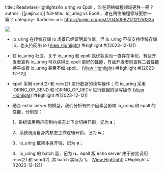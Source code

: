 title:: Readwise/Highlights/Io_uring vs Epoll ，谁在网络编程领域更胜一筹？
author:: [[juejin.cn]]
full-title:: Io_uring vs Epoll ，谁在网络编程领域更胜一筹？
category:: #articles
url:: https://juejin.cn/post/7045098217121251335

![](https://readwise-assets.s3.amazonaws.com/static/images/article3.5c705a01b476.png)

- io_uring 在传统存储 io 场景已经证明其价值，但 io_uring 不仅支持传统存储 io，也支持网络 io ([View Highlight](https://read.readwise.io/read/01hhecxasc0vwptxw44frgrfez)) #Highlight #[[2023-12-12]]
- 在 io_uring 社区，关于 io_uring 和 epoll 孰优孰劣也一直存在争论，有些开发者宣称 io_uring 可以获得比 epoll 更好的性能，有些开发者则宣称二者性能持平或者 io_uring 甚至不如 epoll。 ([View Highlight](https://read.readwise.io/read/01hhecxhx4z54awkds0ssxe1s0)) #Highlight #[[2023-12-12]]
- epoll 采用 send(2) 和 recv(2) 进行数据的读写操作；而 io_uring 采用 IORING_OP_SEND 和 IORING_OP_RECV 进行数据的读写操作 ([View Highlight](https://read.readwise.io/read/01hhecyvgx92w04thjscs8tne0)) #Highlight #[[2023-12-12]]
- 结合 echo server 的模型，我们分析有四个因素会影响 io_uring 和 epoll 的性能，分别是：
  
  1、系统调用用户态到内核态上下文切换开销，记为 **s**；
  
  2、系统调用自身内核态工作逻辑开销，记为 **w**；
  
  3、io_uring 框架本身开销，记为 **o**；
  
  4、io_uring 的 batch 量，记为 **n**，epoll 版 echo server 由于直接调用 recv(2) 和 send(2), 其 batch 实际为 1。 ([View Highlight](https://read.readwise.io/read/01hhecza21bxwc83am4t0500ef)) #Highlight #[[2023-12-12]]